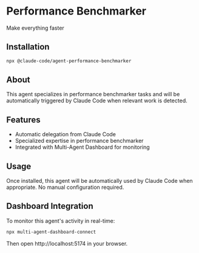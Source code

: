 # Performance Benchmarker

Make everything faster

## Installation

```bash
npx @claude-code/agent-performance-benchmarker
```

## About

This agent specializes in performance benchmarker tasks and will be automatically triggered by Claude Code when relevant work is detected.

## Features

- Automatic delegation from Claude Code
- Specialized expertise in performance benchmarker
- Integrated with Multi-Agent Dashboard for monitoring

## Usage

Once installed, this agent will be automatically used by Claude Code when appropriate. No manual configuration required.

## Dashboard Integration

To monitor this agent's activity in real-time:

```bash
npx multi-agent-dashboard-connect
```

Then open http://localhost:5174 in your browser.
